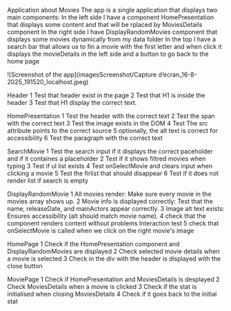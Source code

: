 Application about Movies 
The app is a single application that displays two main components:
In the left side I have a component HomePresentation that displays some content and that will be rplaced by MoviesDetails component
In the right side I have DisplayRandomMovies component that displays some movies dynamically from my data folder
In the top I have a search bar that allows us to fin a movie with the first letter and when click it displays the movieDetails in the left side and a button to go back to the home page 

![Screenshot of the app](imagesScreenshot/Capture d’écran_16-8-2025_191520_localhost.jpeg)


Header
1  Test that header exist in the page
2  Test that H1 is inside the header
3  Test that H1 display the correct text.

HomePresentation
1  Test the header with the correct text 
2  Test the span with the correct text 
3  Test the image exists in the DOM 
4  Test The src attribute points to the correct source 
5  optionally, the alt text is correct for accessibility 
6  Test the paragraph with the correct text

SearchMovie
1  Test the search input if it displays the correct paceholder and if it containes a placeholder
2  Test if it shows filtred movies when typing
3  Test if ul list exists 
4  Test onSelectMovie and clears input when clicking a movie
5  Test the firlist that should disappear 
6  Test if it does not render list if search is empty


DisplayRandomMovie
1 All movies render: Make sure every movie in the movies array shows up.
2 Movie info is displayed correctly: Test that the name, releaseDate, and mainActors appear correctly.
3 Image alt text exists: Ensures accessibility (alt should match movie name).
4 check that the component renders content without problems
Interaction test
5 check that onSelectMovie is called when we click on the right movie's image


HomePage
1  Check if the HomePresentation component and DisplayRandomMovies are displayed
2  Check selected movie details when a movie is selected
3  Check in the div with the header is displayed with the close button


MoviePage
1  Check if HomePresentation and MoviesDetails is desplayed
2  Check MoviesDetails when a movie is clicked
3  Check if the stat is initialised when closing MoviesDetails
4  Check if it goes back to the initial stat 